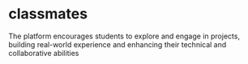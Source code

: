 # classmates
The platform encourages students to explore and engage in  projects, building real-world experience and enhancing their  technical and collaborative abilities
